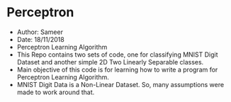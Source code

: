 # Perceptron
- Author: Sameer
- Date: 18/11/2018
- Perceptron Learning Algorithm
- This Repo contains two sets of code, one for classifying MNIST Digit Dataset and another simple 2D Two Linearly Separable classes. 
- Main objective of this code is for learning how to write a program for Perceptron Learning Algorithm.
- MNIST Digit Data is a Non-Linear Dataset. So, many assumptions were made to work around that.
